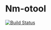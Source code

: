 # Nm-otool
[![Build Status](https://travis-ci.com/davhojt/Nm-otool.svg?token=dH8C3CpkpNBzxeKzZ8gb&branch=master)](https://travis-ci.com/davhojt/Nm-otool)

